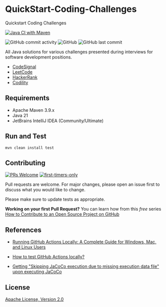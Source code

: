 # QuickStart-Coding-Challenges

Quickstart Coding Challenges


[![Java CI with Maven](https://github.com/shortthirdman/Quickstart-Challenges/actions/workflows/maven.yml/badge.svg?event=workflow_dispatch)](https://github.com/shortthirdman/Quickstart-Challenges/actions/workflows/maven.yml)

![GitHub commit activity](https://img.shields.io/github/commit-activity/w/shortthirdman/Quickstart-Challenges)	![GitHub](https://img.shields.io/github/license/shortthirdman/Quickstart-Challenges)	![GitHub last commit](https://img.shields.io/github/last-commit/shortthirdman/Quickstart-Challenges)

All Java solutions for various challenges presented during interviews for software development positions.

- [CodeSignal](https://app.codesignal.com)
- [LeetCode](https://leetcode.com)
- [HackerRank](https://hackerrank.com)
- [Codility](https://app.codility.com)

## Requirements

- Apache Maven 3.9.x
- Java 21
- JetBrains IntelliJ IDEA (Community/Ultimate)


## Run and Test

`mvn clean install test`

## Contributing

[![PRs Welcome](https://img.shields.io/badge/PRs-welcome-brightgreen.svg?style=flat-square)](http://makeapullrequest.com)
[![first-timers-only](https://img.shields.io/badge/first--timers--only-friendly-blue.svg?style=flat-square)](https://www.firsttimersonly.com/)

Pull requests are welcome. For major changes, please open an issue first to discuss what you would like to change.

Please make sure to update tests as appropriate.

**Working on your first Pull Request?** You can learn how from this *free* series [How to Contribute to an Open Source Project on GitHub](https://kcd.im/pull-request)

## References

- [Running GitHub Actions Locally: A Complete Guide for Windows, Mac, and Linux Users](https://medium.com/debasishkumardas5/running-github-actions-locally-a-complete-guide-for-windows-mac-and-linux-users-34c45999c7cd)

- [How to test GitHub Actions locally?](https://www.browserstack.com/guide/test-github-actions-locally)

- [Getting "Skipping JaCoCo execution due to missing execution data file" upon executing JaCoCo](https://stackoverflow.com/questions/18107375/getting-skipping-jacoco-execution-due-to-missing-execution-data-file-upon-exec)

## License

[Apache License, Version 2.0](https://www.apache.org/licenses/LICENSE-2.0)
